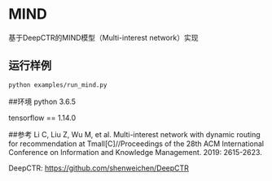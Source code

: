 # MIND

基于DeepCTR的MIND模型（Multi-interest network）实现

## 运行样例
```bash
python examples/run_mind.py
```

##环境
python 3.6.5

tensorflow == 1.14.0


##参考
Li C, Liu Z, Wu M, et al. Multi-interest network with dynamic routing for recommendation at Tmall[C]//Proceedings of the 28th ACM International Conference on Information and Knowledge Management. 2019: 2615-2623.

DeepCTR: https://github.com/shenweichen/DeepCTR